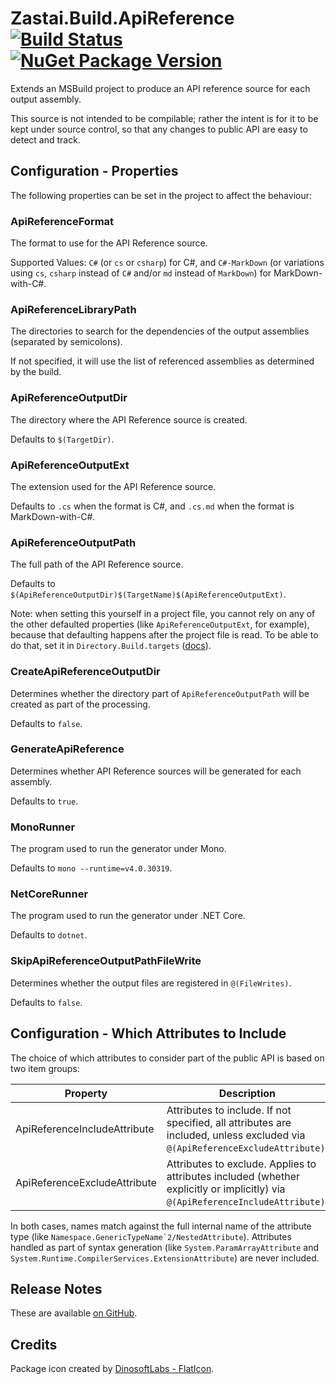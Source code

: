 # Zastai.Build.ApiReference  [![Build Status][CI-S]][CI-L] [![NuGet Package Version][NuGet-S]][NuGet-L]

Extends an MSBuild project to produce an API reference source for each
output assembly.

This source is not intended to be compilable; rather the intent is for
it to be kept under source control, so that any changes to public API
are easy to detect and track.

## Configuration - Properties

The following properties can be set in the project to affect the
behaviour:

### ApiReferenceFormat

The format to use for the API Reference source.

Supported Values: `C#` (or `cs` or `csharp`) for C#, and `C#-MarkDown`
(or variations using `cs`, `csharp` instead of `C#` and/or `md` instead
of `MarkDown`) for MarkDown-with-C#.

### ApiReferenceLibraryPath

The directories to search for the dependencies of the output assemblies
(separated by semicolons).

If not specified, it will use the list of referenced assemblies as
determined by the build.

### ApiReferenceOutputDir

The directory where the API Reference source is created.

Defaults to `$(TargetDir)`.

### ApiReferenceOutputExt

The extension used for the API Reference source.

Defaults to `.cs` when the format is C#, and `.cs.md` when the format is
MarkDown-with-C#.

### ApiReferenceOutputPath

The full path of the API Reference source.

Defaults to
`$(ApiReferenceOutputDir)$(TargetName)$(ApiReferenceOutputExt)`.

Note: when setting this yourself in a project file, you cannot rely on
any of the other defaulted properties (like `ApiReferenceOutputExt`,
for example), because that defaulting happens after the project file is
read. To be able to do that, set it in `Directory.Build.targets`
([docs][d.b.t]).

### CreateApiReferenceOutputDir

Determines whether the directory part of `ApiReferenceOutputPath` will
be created as part of the processing.

Defaults to `false`.

### GenerateApiReference

Determines whether API Reference sources will be generated for each
assembly.

Defaults to `true`.

### MonoRunner

The program used to run the generator under Mono.

Defaults to `mono --runtime=v4.0.30319`.

### NetCoreRunner

The program used to run the generator under .NET Core.

Defaults to `dotnet`.

### SkipApiReferenceOutputPathFileWrite

Determines whether the output files are registered in `@(FileWrites)`.

Defaults to `false`.

## Configuration - Which Attributes to Include

The choice of which attributes to consider part of the public API is
based on two item groups:

| Property                     | Description                                                                                                                     |
|------------------------------|---------------------------------------------------------------------------------------------------------------------------------|
| ApiReferenceIncludeAttribute | Attributes to include. If not specified, all attributes are included, unless excluded via `@(ApiReferenceExcludeAttribute)`.    |
| ApiReferenceExcludeAttribute | Attributes to exclude. Applies to attributes included (whether explicitly or implicitly) via `@(ApiReferenceIncludeAttribute)`. |

In both cases, names match against the full internal name of the
attribute type (like ``Namespace.GenericTypeName`2/NestedAttribute``).
Attributes handled as part of syntax generation (like
`System.ParamArrayAttribute` and
`System.Runtime.CompilerServices.ExtensionAttribute`) are never
included.

## Release Notes

These are available [on GitHub][GHReleases].

## Credits

Package icon created by [DinosoftLabs - FlatIcon][PackageIcon].

[CI-S]: https://github.com/Zastai/Zastai.Build.APIReference/actions/workflows/build.yml/badge.svg
[CI-L]: https://github.com/Zastai/Zastai.Build.APIReference/actions/workflows/build.yml

[NuGet-S]: https://img.shields.io/nuget/v/Zastai.Build.ApiReference
[NuGet-L]: https://www.nuget.org/packages/Zastai.Build.ApiReference

[GHReleases]: https://github.com/Zastai/Zastai.Build.APIReference/releases
[PackageIcon]: https://www.flaticon.com/free-icon/browser_718064

[d.b.t]: https://docs.microsoft.com/en-us/visualstudio/msbuild/customize-your-build#directorybuildprops-and-directorybuildtargets
